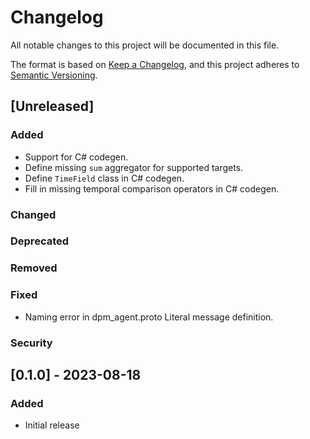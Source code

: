 # Changelog

All notable changes to this project will be documented in this file.

The format is based on [Keep a Changelog](https://keepachangelog.com/en/1.1.0/),
and this project adheres to [Semantic Versioning](https://semver.org/spec/v2.0.0.html).

## [Unreleased]

### Added
- Support for C# codegen.
- Define missing `sum` aggregator for supported targets.
- Define `TimeField` class in C# codegen.
- Fill in missing temporal comparison operators in C# codegen.

### Changed

### Deprecated

### Removed

### Fixed
- Naming error in dpm_agent.proto Literal message definition.

### Security

## [0.1.0] - 2023-08-18

### Added

- Initial release
